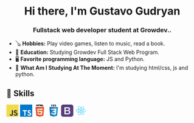 <div align="center">
  <h1 align="center">Hi there, I'm Gustavo Gudryan</h1>
  <h3 align="center">Fullstack web developer student at Growdev..</h4>
</div>

  - 🪕 <strong>Hobbies:</strong> Play video games, listen to music, read a book.
  - 🎒 <strong>Education:</strong> Studying Growdev Full Stack Web Program.
  - 🖥️ <strong>Favorite programming language:</strong> JS and Python.
  - 📖 <strong>What Am I Studying At The Moment:</strong> I'm studying html/css, js and python.

<div>
  <h2>🚀 Skills</h2>

<code><img height="32" src="https://raw.githubusercontent.com/github/explore/80688e429a7d4ef2fca1e82350fe8e3517d3494d/topics/javascript/javascript.png" alt="Javascript"/></code>
<code><img height="32" src="https://raw.githubusercontent.com/github/explore/80688e429a7d4ef2fca1e82350fe8e3517d3494d/topics/typescript/typescript.png" alt="Typescript"/></code>
<code><img height="32" src="https://raw.githubusercontent.com/github/explore/80688e429a7d4ef2fca1e82350fe8e3517d3494d/topics/html/html.png" alt="HTML5"/></code>
<code><img height="32" src="https://raw.githubusercontent.com/github/explore/80688e429a7d4ef2fca1e82350fe8e3517d3494d/topics/css/css.png" alt="CSS"/></code>
<code><img height="32" src="https://raw.githubusercontent.com/github/explore/80688e429a7d4ef2fca1e82350fe8e3517d3494d/topics/bootstrap/bootstrap.png" alt="Bootstrap"/></code>
<code><img height="32" src="https://raw.githubusercontent.com/github/explore/80688e429a7d4ef2fca1e82350fe8e3517d3494d/topics/react/react.png" alt="React"/></code>
 </div>
